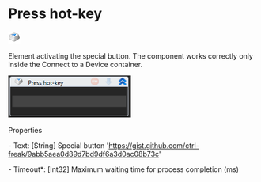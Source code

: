 # Press hot-key

![](<../../../.gitbook/assets/0 (96).png>)

Element activating the special button. The component works correctly only inside the Connect to a Device container.

![](<../../../.gitbook/assets/1 (111).png>)

Properties

&#x20;\- Text: \[String] Special button 'https://gist.github.com/ctrl-freak/9abb5aea0d89d7bd9df6a3d0ac08b73c'

&#x20;\- Timeout\*: \[Int32] Maximum waiting time for process completion (ms)
